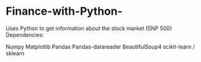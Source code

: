 # Finance-with-Python-
Uses Python to get information about the stock market (SNP 500) 
Dependencies: 

Numpy
Matplotlib
Pandas
Pandas-datareader
BeautifulSoup4
scikit-learn / sklearn

